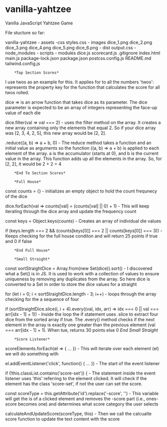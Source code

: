 # vanilla-yahtzee
Vanilla JavaScript Yahtzee Game

File stucture so far:

vanilla-yahtzee
	- assets
		-css
			styles.css
		- images
			dice_1.png
			dice_2.png
			dice_3.png
			dice_4.png
			dice_5.png
			dice_6.png
	- dist
		output.css
	- node_modules
	- scripts
		- modules
			dice.js
			scorecard.js
	.gitignore
	index.html
	main.js
	package-lock.json
	package.json
	postcss.config.js
	README.md
	tailwind.config.js

		*Top Section Scores*
I use twos as an example for this. It applies for to all the numbers
'twos': represents the property key for the function that calculates
the score for all twos rolled.

dice => is an arrow function that takes dice as its parameter. The dice parameter is 
expected to be an array of integers representing the face-up value of each die

dice.filter(val => val === 2) -  uses the filter method on the array. It creates a new
array containing only the elements that equal 2. So if your dice array was [2, 3, 4, 2, 5], 
this new array would be [2, 2].

.reduce((a, b) => a + b, 0) - The reduce method takes a function and an initial value as arguments 
so the  function ((a, b) => a + b) is applied to each element of the array. a is the accumulator 
(starts at 0), and b is the current value in the array. This function adds up all the elements in 
the array. So, for [2, 2], it would be 2 + 2 = 4

		*End To Section Scores*

		*Full House*
const counts = {} - initializes an empty object to hold the count frequnecy of the dice

dice.forEach(val => counts[val] = (counts[val] || 0) + 1) - This will keep iterating through
the dice array and update the frequency count

const keys = Object.keys(counts) - Creates an array of individual die values

if (keys.length === 2 && (counts[keys[0]] === 2 || counts[keys[0]] === 3)) - Keeps checking for
the full house conditon and will return 25 points if true and 0 if false

		*End Full House*

		*Small Straight*
const sortStraightDice = Array.from(new Set(dice)).sort() - I discovered what a Set() is in JS. It is used
to work with a collection of values to ensure uniqueness by removing any duplicates from the array. So here
dice is converted to a Set in order to store the dice values for a straight

for (let i = 0; i < sortStraightDice.length - 3; i++) - loops through the array checking for the a sequence of four

if (sortStraightDice.slice(i, i + 4).every((val, idx, arr) => idx === 0 || val === arr[idx - 1] + 1)) - Inside the
loop the if statement uses .slice to extract four dice from the sorted array if true. The .every() method checks if the 
next element in the array is exactly one greater than the previous element (val === arr[idx - 1] + 1). When tue, returns
30 points else 0
		*End Small Straight*

		*Score Listener*
scoreElements.forEach(el => { ... }) - This will iterate over each element (el) we will do something with

el.addEventListener('click', function() { ... }) - The start of the event listener

if (!this.classList.contains('score-set')) { - The statement inside the event listener uses 'this' referring to the
element clicked. It will check if the element has the class 'score-set', if not the user can set the score.

const scoreType = this.getAttribute('id').replace('-score', '') - This variable will get the is of a clicked element
and removes the -score part (i.e., ones-score becomes one) and determines what score category the user selects

calculateAndUpdateScore(scoreType, this) - Then we call the calcualte score function to update the text content with 
the score
